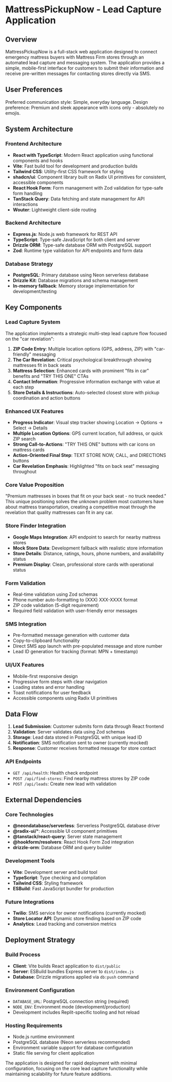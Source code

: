 # MattressPickupNow - Lead Capture Application

## Overview

MattressPickupNow is a full-stack web application designed to connect emergency mattress buyers with Mattress Firm stores through an automated lead capture and messaging system. The application provides a simple, mobile-first interface for customers to submit their information and receive pre-written messages for contacting stores directly via SMS.

## User Preferences

Preferred communication style: Simple, everyday language.
Design preference: Premium and sleek appearance with icons only - absolutely no emojis.

## System Architecture

### Frontend Architecture
- **React with TypeScript**: Modern React application using functional components and hooks
- **Vite**: Fast build tool for development and production builds
- **Tailwind CSS**: Utility-first CSS framework for styling
- **shadcn/ui**: Component library built on Radix UI primitives for consistent, accessible components
- **React Hook Form**: Form management with Zod validation for type-safe form handling
- **TanStack Query**: Data fetching and state management for API interactions
- **Wouter**: Lightweight client-side routing

### Backend Architecture
- **Express.js**: Node.js web framework for REST API
- **TypeScript**: Type-safe JavaScript for both client and server
- **Drizzle ORM**: Type-safe database ORM with PostgreSQL support
- **Zod**: Runtime type validation for API endpoints and form data

### Database Strategy
- **PostgreSQL**: Primary database using Neon serverless database
- **Drizzle Kit**: Database migrations and schema management
- **In-memory fallback**: Memory storage implementation for development/testing

## Key Components

### Lead Capture System
The application implements a strategic multi-step lead capture flow focused on the "car revelation":

1. **ZIP Code Entry**: Multiple location options (GPS, address, ZIP) with "car-friendly" messaging
2. **The Car Revelation**: Critical psychological breakthrough showing mattresses fit in back seats
3. **Mattress Selection**: Enhanced cards with prominent "fits in car" benefits and "TRY THIS ONE" CTAs
4. **Contact Information**: Progressive information exchange with value at each step
5. **Store Details & Instructions**: Auto-selected closest store with pickup coordination and action buttons

### Enhanced UX Features
- **Progress Indicator**: Visual step tracker showing Location → Options → Select → Details
- **Multiple Location Options**: GPS current location, full address, or quick ZIP search
- **Strong Call-to-Actions**: "TRY THIS ONE" buttons with car icons on mattress cards
- **Action-Oriented Final Step**: TEXT STORE NOW, CALL, and DIRECTIONS buttons
- **Car Revelation Emphasis**: Highlighted "fits on back seat" messaging throughout

### Core Value Proposition
"Premium mattresses in boxes that fit on your back seat - no truck needed." This unique positioning solves the unknown problem most customers have about mattress transportation, creating a competitive moat through the revelation that quality mattresses can fit in any car.

### Store Finder Integration
- **Google Maps Integration**: API endpoint to search for nearby mattress stores
- **Mock Store Data**: Development fallback with realistic store information
- **Store Details**: Distance, ratings, hours, phone numbers, and availability status
- **Premium Display**: Clean, professional store cards with operational status

### Form Validation
- Real-time validation using Zod schemas
- Phone number auto-formatting to (XXX) XXX-XXXX format
- ZIP code validation (5-digit requirement)
- Required field validation with user-friendly error messages

### SMS Integration
- Pre-formatted message generation with customer data
- Copy-to-clipboard functionality
- Direct SMS app launch with pre-populated message and store number
- Lead ID generation for tracking (format: MPN + timestamp)

### UI/UX Features
- Mobile-first responsive design
- Progressive form steps with clear navigation
- Loading states and error handling
- Toast notifications for user feedback
- Accessible components using Radix UI primitives

## Data Flow

1. **Lead Submission**: Customer submits form data through React frontend
2. **Validation**: Server validates data using Zod schemas
3. **Storage**: Lead data stored in PostgreSQL with unique lead ID
4. **Notification**: SMS notification sent to owner (currently mocked)
5. **Response**: Customer receives formatted message for store contact

### API Endpoints
- `GET /api/health`: Health check endpoint
- `POST /api/find-stores`: Find nearby mattress stores by ZIP code
- `POST /api/leads`: Create new lead with validation

## External Dependencies

### Core Technologies
- **@neondatabase/serverless**: Serverless PostgreSQL database driver
- **@radix-ui/***: Accessible UI component primitives
- **@tanstack/react-query**: Server state management
- **@hookform/resolvers**: React Hook Form Zod integration
- **drizzle-orm**: Database ORM and query builder

### Development Tools
- **Vite**: Development server and build tool
- **TypeScript**: Type checking and compilation
- **Tailwind CSS**: Styling framework
- **ESBuild**: Fast JavaScript bundler for production

### Future Integrations
- **Twilio**: SMS service for owner notifications (currently mocked)
- **Store Locator API**: Dynamic store finding based on ZIP code
- **Analytics**: Lead tracking and conversion metrics

## Deployment Strategy

### Build Process
- **Client**: Vite builds React application to `dist/public`
- **Server**: ESBuild bundles Express server to `dist/index.js`
- **Database**: Drizzle migrations applied via `db:push` command

### Environment Configuration
- `DATABASE_URL`: PostgreSQL connection string (required)
- `NODE_ENV`: Environment mode (development/production)
- Development includes Replit-specific tooling and hot reload

### Hosting Requirements
- Node.js runtime environment
- PostgreSQL database (Neon serverless recommended)
- Environment variable support for database configuration
- Static file serving for client application

The application is designed for rapid deployment with minimal configuration, focusing on the core lead capture functionality while maintaining scalability for future feature additions.